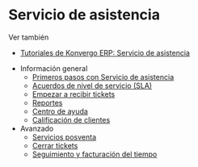 # Servicio de asistencia

<div class="alert alert-secondary">
<p class="alert-title">
Ver también</p><ul>
<li><p><a href="https://www.odoo.com/slides/helpdesk-51">Tutoriales de Konvergo ERP: Servicio de asistencia</a></p></li>
</ul>
</div>

  * Información general
    * [Primeros pasos con Servicio de asistencia](helpdesk/overview/getting_started)
    * [Acuerdos de nivel de servicio (SLA)](helpdesk/overview/sla)
    * [Empezar a recibir tickets](helpdesk/overview/receiving_tickets)
    * [Reportes](helpdesk/overview/reports)
    * [Centro de ayuda](helpdesk/overview/help_center)
    * [Calificación de clientes](helpdesk/overview/ratings)
  * Avanzado
    * [Servicios posventa](helpdesk/advanced/after_sales)
    * [Cerrar tickets](helpdesk/advanced/close_tickets)
    * [Seguimiento y facturación del tiempo](helpdesk/advanced/track_and_bill)

